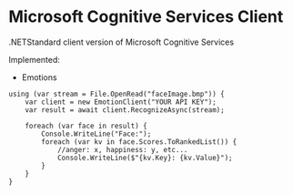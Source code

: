 # Microsoft Cognitive Services Client

.NETStandard client version of Microsoft Cognitive Services

Implemented:
- Emotions

```
using (var stream = File.OpenRead("faceImage.bmp")) {
    var client = new EmotionClient("YOUR API KEY");
    var result = await client.RecognizeAsync(stream);

    foreach (var face in result) {
        Console.WriteLine("Face:");
        foreach (var kv in face.Scores.ToRankedList()) {
            //anger: x, happiness: y, etc...
            Console.WriteLine($"{kv.Key}: {kv.Value}");
        }
    }
}

